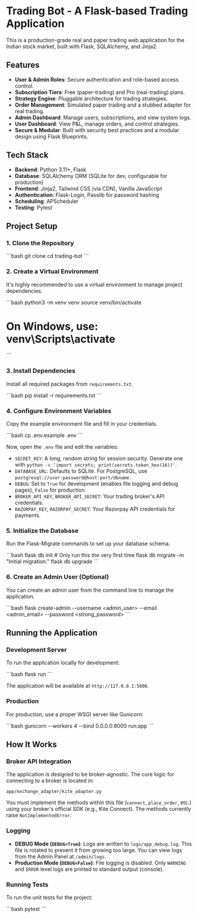 # Trading Bot - A Flask-based Trading Application

This is a production-grade real and paper trading web application for the Indian stock market, built with Flask, SQLAlchemy, and Jinja2.

## Features

- **User & Admin Roles**: Secure authentication and role-based access control.
- **Subscription Tiers**: Free (paper-trading) and Pro (real-trading) plans.
- **Strategy Engine**: Pluggable architecture for trading strategies.
- **Order Management**: Simulated paper trading and a stubbed adapter for real trading.
- **Admin Dashboard**: Manage users, subscriptions, and view system logs.
- **User Dashboard**: View P&L, manage orders, and control strategies.
- **Secure & Modular**: Built with security best practices and a modular design using Flask Blueprints.

## Tech Stack

- **Backend**: Python 3.11+, Flask
- **Database**: SQLAlchemy ORM (SQLite for dev, configurable for production)
- **Frontend**: Jinja2, Tailwind CSS (via CDN), Vanilla JavaScript
- **Authentication**: Flask-Login, Passlib for password hashing
- **Scheduling**: APScheduler
- **Testing**: Pytest

## Project Setup

### 1. Clone the Repository

\`\`\`bash
git clone <your-repo-url>
cd trading-bot
\`\`\`

### 2. Create a Virtual Environment

It's highly recommended to use a virtual environment to manage project dependencies.

\`\`\`bash
python3 -m venv venv
source venv/bin/activate

# On Windows, use: venv\Scripts\activate

\`\`\`

### 3. Install Dependencies

Install all required packages from `requirements.txt`.

\`\`\`bash
pip install -r requirements.txt
\`\`\`

### 4. Configure Environment Variables

Copy the example environment file and fill in your credentials.

\`\`\`bash
cp .env.example .env
\`\`\`

Now, open the `.env` file and edit the variables:

- `SECRET_KEY`: A long, random string for session security. Generate one with `python -c 'import secrets; print(secrets.token_hex(16))'`.
- `DATABASE_URL`: Defaults to SQLite. For PostgreSQL, use `postgresql://user:password@host:port/dbname`.
- `DEBUG`: Set to `True` for development (enables file logging and debug pages), `False` for production.
- `BROKER_API_KEY`, `BROKER_API_SECRET`: Your trading broker's API credentials.
- `RAZORPAY_KEY`, `RAZORPAY_SECRET`: Your Razorpay API credentials for payments.

### 5. Initialize the Database

Run the Flask-Migrate commands to set up your database schema.

\`\`\`bash
flask db init  # Only run this the very first time
flask db migrate -m "Initial migration."
flask db upgrade
\`\`\`

### 6. Create an Admin User (Optional)

You can create an admin user from the command line to manage the application.

\`\`\`bash
flask create-admin --username <admin_user> --email <admin_email> --password <strong_password>
\`\`\`

## Running the Application

### Development Server

To run the application locally for development:

\`\`\`bash
flask run
\`\`\`

The application will be available at `http://127.0.0.1:5000`.

### Production

For production, use a proper WSGI server like Gunicorn:

\`\`\`bash
gunicorn --workers 4 --bind 0.0.0.0:8000 run:app
\`\`\`

## How It Works

### Broker API Integration

The application is designed to be broker-agnostic. The core logic for connecting to a broker is located in:

`app/exchange_adapter/kite_adapter.py`

You must implement the methods within this file (`connect`, `place_order`, etc.) using your broker's official SDK (e.g., Kite Connect). The methods currently raise `NotImplementedError`.

### Logging

- **DEBUG Mode (`DEBUG=True`)**: Logs are written to `logs/app_debug.log`. This file is rotated to prevent it from growing too large. You can view logs from the Admin Panel at `/admin/logs`.
- **Production Mode (`DEBUG=False`)**: File logging is disabled. Only `WARNING` and `ERROR` level logs are printed to standard output (console).

### Running Tests

To run the unit tests for the project:

\`\`\`bash
pytest
\`\`\`
